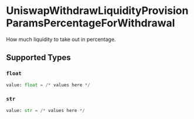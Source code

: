 # UniswapWithdrawLiquidityProvisionParamsPercentageForWithdrawal

How much liquidity to take out in percentage.


## Supported Types

### `float`

```python
value: float = /* values here */
```

### `str`

```python
value: str = /* values here */
```

